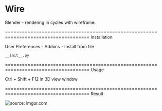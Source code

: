Wire
====================================================================================
Blender - rendering in cycles with wireframe.

====================================================================================
Installation

User Preferences - Addons - Install from file
    
    __init__.py

====================================================================================
Usage

Ctrl + Shift + F12 in 3D view window

====================================================================================
Result

<img src="http://i.imgur.com/h1GQgLH.jpg" title="source: imgur.com">
